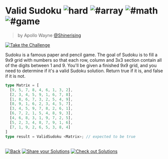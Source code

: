 <!--info-header-start--><h1>Valid Sudoku <img src="https://img.shields.io/badge/-hard-de3d37" alt="hard"/> <img src="https://img.shields.io/badge/-%23array-999" alt="#array"/> <img src="https://img.shields.io/badge/-%23math-999" alt="#math"/> <img src="https://img.shields.io/badge/-%23game-999" alt="#game"/></h1><blockquote><p>by Apollo Wayne <a href="https://github.com/Shinerising" target="_blank">@Shinerising</a></p></blockquote><p><a href="https://tsch.js.org/35314/play" target="_blank"><img src="https://img.shields.io/badge/-Take%20the%20Challenge-3178c6?logo=typescript&logoColor=white" alt="Take the Challenge"/></a> </p><!--info-header-end-->

Sudoku is a famous paper and pencil game. The goal of Sudoku is to fill a 9x9 grid with numbers so that each row, column and 3x3 section contain all of the digits between 1 and 9. You'll be given a finished 9x9 grid, and you need to determine if it's a valid Sudoku solution. Return true if it is, and false if it is not.

```ts
type Matrix = [
  [9, 5, 7, 8, 4, 6, 1, 3, 2],
  [2, 3, 4, 5, 9, 1, 6, 7, 8],
  [1, 8, 6, 7, 3, 2, 5, 4, 9],
  [8, 9, 1, 6, 2, 3, 4, 5, 7],
  [3, 4, 5, 9, 7, 8, 2, 6, 1],
  [6, 7, 2, 1, 5, 4, 8, 9, 3],
  [4, 6, 8, 3, 1, 9, 7, 2, 5],
  [5, 2, 3, 4, 8, 7, 9, 1, 6],
  [7, 1, 9, 2, 6, 5, 3, 8, 4]
]
type result = ValidSudoku <Matrix>; // expected to be true
```


<!--info-footer-start--><br><a href="../../README.md" target="_blank"><img src="https://img.shields.io/badge/-Back-grey" alt="Back"/></a> <a href="https://tsch.js.org/35314/answer" target="_blank"><img src="https://img.shields.io/badge/-Share%20your%20Solutions-teal" alt="Share your Solutions"/></a> <a href="https://tsch.js.org/35314/solutions" target="_blank"><img src="https://img.shields.io/badge/-Check%20out%20Solutions-de5a77?logo=awesome-lists&logoColor=white" alt="Check out Solutions"/></a> <!--info-footer-end-->